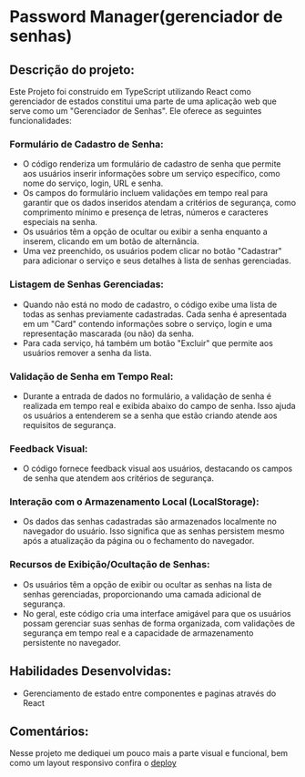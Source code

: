 # Password Manager(gerenciador de senhas)

## Descrição do projeto:
Este Projeto foi construido em TypeScript utilizando React como gerenciador de estados constitui uma parte de uma aplicação web que serve como um "Gerenciador de Senhas". Ele oferece as seguintes funcionalidades:

### Formulário de Cadastro de Senha:

- O código renderiza um formulário de cadastro de senha que permite aos usuários inserir informações sobre um serviço específico, como nome do serviço, login, URL e senha.
- Os campos do formulário incluem validações em tempo real para garantir que os dados inseridos atendam a critérios de segurança, como comprimento mínimo e presença de letras, números e caracteres especiais na senha.
- Os usuários têm a opção de ocultar ou exibir a senha enquanto a inserem, clicando em um botão de alternância.
- Uma vez preenchido, os usuários podem clicar no botão "Cadastrar" para adicionar o serviço e seus detalhes à lista de senhas gerenciadas.

### Listagem de Senhas Gerenciadas:

- Quando não está no modo de cadastro, o código exibe uma lista de todas as senhas previamente cadastradas. Cada senha é apresentada em um "Card" contendo informações sobre o serviço, login e uma representação mascarada (ou não) da senha.
- Para cada serviço, há também um botão "Excluir" que permite aos usuários remover a senha da lista.

### Validação de Senha em Tempo Real:

- Durante a entrada de dados no formulário, a validação de senha é realizada em tempo real e exibida abaixo do campo de senha. Isso ajuda os usuários a entenderem se a senha que estão criando atende aos requisitos de segurança.

### Feedback Visual:

- O código fornece feedback visual aos usuários, destacando os campos de senha que atendem aos critérios de segurança.

### Interação com o Armazenamento Local (LocalStorage):

- Os dados das senhas cadastradas são armazenados localmente no navegador do usuário. Isso significa que as senhas persistem mesmo após a atualização da página ou o fechamento do navegador.

### Recursos de Exibição/Ocultação de Senhas:

- Os usuários têm a opção de exibir ou ocultar as senhas na lista de senhas gerenciadas, proporcionando uma camada adicional de segurança.
- No geral, este código cria uma interface amigável para que os usuários possam gerenciar suas senhas de forma organizada, com validações de segurança em tempo real e a capacidade de armazenamento persistente no navegador.

## Habilidades Desenvolvidas:

- Gerenciamento de estado entre componentes e paginas através do React

## Comentários:

Nesse projeto me dediquei um pouco mais a parte visual e funcional, bem como um layout responsivo confira o [deploy](https://fastidious-selkie-f2ea62.netlify.app/)

